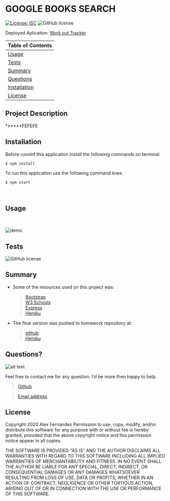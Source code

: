 # GOOGLE BOOKS SEARCH

[![License: ISC](https://img.shields.io/badge/License-ISC-blue.svg)](https://opensource.org/licenses/ISC)
![GitHub license](https://img.shields.io/badge/Made%20by-%40aafernands-orange)

Deployed Aplication:
[Work out Tracker](https://alex-books-search-app.herokuapp.com/)

| Table of Contents             |
| ----------------------------- |
| [Usage](#Usage)               |
| [Tests](#Tests)               |
| [Summary](#Summary)           |
| [Questions](#Questions)       |
| [Installation](#Installation) |
| [License](#License)           |

## Project Description

******FEFEFE

## Installation

Before runninf this application install the following commands on terminal:

```bash
$ npm install
```

To run this application use the following command lines:

```bash
$ npm start
```

<br>

## Usage

<br>

![demo](./public/assets/images/demo.gif)

## Tests

![GitHub license](https://img.shields.io/badge/tests-100%25-success)

## Summary

- Some of the resources used on this project was:

  > [Bootstrap](https://getbootstrap.com/)<br /> [W3 Schools](https://www.w3schools.com/) <br/> [Express](https://www.npmjs.com/package/express)<br /> [Heroku](https://www.w3schools.com/)<br />

- The final version was pushed to homework repository at:
  > [github](https://github.com/aafernands/workout_tracker)<br/> [Heroku](https://alexworkouttracker.herokuapp.com/)

## Questions?

![alt text](./public/assets/images/alex.png)

Feel free to contact me for any question. I'd be more then happy to help.

> [Github](https://github.com/aafernands)

> [Email address](https://github.com/alexfernands@outlook.com)

## License

Copyright 2020 Alex Fernandes
Permission to use, copy, modify, and/or distribute this software for any purpose with or without fee is hereby granted, provided that the above copyright notice and this permission notice appear in all copies.

THE SOFTWARE IS PROVIDED "AS IS" AND THE AUTHOR DISCLAIMS ALL WARRANTIES WITH REGARD TO THIS SOFTWARE INCLUDING ALL IMPLIED WARRANTIES OF MERCHANTABILITY AND FITNESS. IN NO EVENT SHALL THE AUTHOR BE LIABLE FOR ANY SPECIAL, DIRECT, INDIRECT, OR CONSEQUENTIAL DAMAGES OR ANY DAMAGES WHATSOEVER RESULTING FROM LOSS OF USE, DATA OR PROFITS, WHETHER IN AN ACTION OF CONTRACT, NEGLIGENCE OR OTHER TORTIOUS ACTION, ARISING OUT OF OR IN CONNECTION WITH THE USE OR PERFORMANCE OF THIS SOFTWARE.
